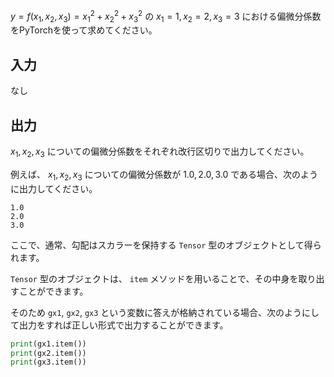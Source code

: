 $y = f(x_1, x_2, x_3) = x_1^2 + x_2^2 + x_3^2$ の $x_1 = 1, x_2 = 2,  x_3=3$ における偏微分係数をPyTorchを使って求めてください。

## 入力
なし

## 出力
$x_1, x_2, x_3$ についての偏微分係数をそれぞれ改行区切りで出力してください。

例えば、 $x_1, x_2, x_3$ についての偏微分係数が $1.0, 2.0, 3.0$ である場合、次のように出力してください。

```plaintext
1.0
2.0
3.0
```



ここで、通常、勾配はスカラーを保持する `Tensor` 型のオブジェクトとして得られます。

`Tensor` 型のオブジェクトは、 `item` メソッドを用いることで、その中身を取り出すことができます。

そのため `gx1`, `gx2`, `gx3` という変数に答えが格納されている場合、次のようにして出力をすれば正しい形式で出力することができます。

```python
print(gx1.item())
print(gx2.item())
print(gx3.item())
```